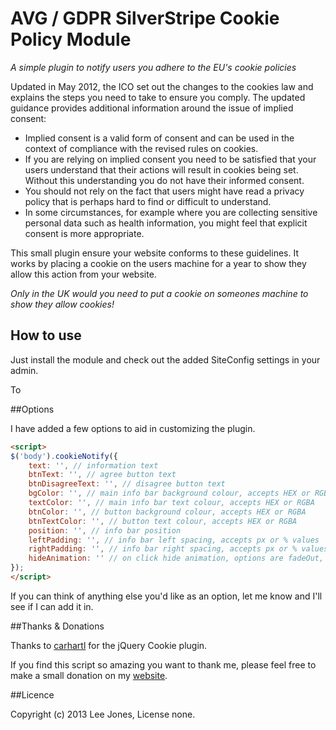 # AVG / GDPR SilverStripe Cookie Policy Module 
*A simple plugin to notify users you adhere to the EU's cookie policies*

Updated in May 2012, the ICO set out the changes to the cookies law and explains the steps you need to take to ensure you comply. The updated guidance provides additional information around the issue of implied consent:

- Implied consent is a valid form of consent and can be used in the context of compliance with the revised rules on cookies.
- If you are relying on implied consent you need to be satisfied that your users understand that their actions will result in cookies being set. Without this understanding you do not have their informed consent.
- You should not rely on the fact that users might have read a privacy policy that is perhaps hard to find or difficult to understand.
- In some circumstances, for example where you are collecting sensitive personal data such as health information, you might feel that explicit consent is more appropriate.

This small plugin ensure your website conforms to these guidelines. It works by placing a cookie on the users machine for a year to show they allow this action from your website.

*Only in the UK would you need to put a cookie on someones machine to show they allow cookies!*

## How to use

Just install the module and check out the added SiteConfig settings in your admin.

To

##Options

I have added a few options to aid in customizing the plugin.

```html
<script>
$('body').cookieNotify({
	text: '', // information text
	btnText: '', // agree button text
	btnDisagreeText: '', // disagree button text
	bgColor: '', // main info bar background colour, accepts HEX or RGBA
	textColor: '', // main info bar text colour, accepts HEX or RGBA
	btnColor: '', // button background colour, accepts HEX or RGBA
	btnTextColor: '', // button text colour, accepts HEX or RGBA
	position: '', // info bar position
	leftPadding: '', // info bar left spacing, accepts px or % values
	rightPadding: '', // info bar right spacing, accepts px or % values
	hideAnimation: '' // on click hide animation, options are fadeOut, slideUp
});
</script>
```

If you can think of anything else you'd like as an option, let me know and I'll see if I can add it in.

##Thanks & Donations

Thanks to <a href="https://github.com/carhartl/jquery-cookie" target="_blank">carhartl</a> for the jQuery Cookie plugin.

If you find this script so amazing you want to thank me, please feel free to make a small donation on my <a href="http://leejones.me.uk#contact" target="_blank">website</a>.


##Licence

Copyright (c) 2013 Lee Jones, License none.
